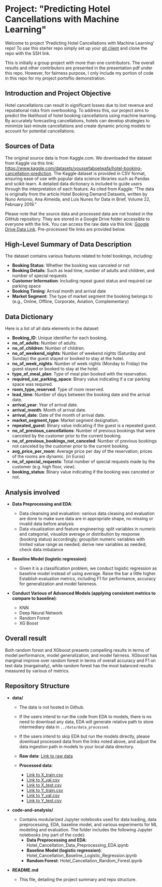 # Project: "Predicting Hotel Cancellations with Machine Learning"

Welcome to project 'Predicting Hotel Cancellations with Machine Learning' repo! To use this starter repo simply set up your [git client](https://docs.github.com/en/authentication/connecting-to-github-with-ssh) and clone the repo with the SSH link.

This is initially a group project with more than one contributors. The overall results and other contributors are presented in the presentation pdf under this repo. However, for fairness purpose, I only include my portion of code in this repo for my project portoflio demonstration.

## Introduction and Project Objective

Hotel cancellations can result in significant losses due to lost revenue and reputational risks from overbooking. To address this, our project aims to predict the likelihood of hotel booking cancellations using machine learning. By accurately forecasting cancellations, hotels can develop strategies to minimize last-minute cancellations and create dynamic pricing models to account for potential cancellations.

## Sources of Data

The original source data is from Kaggle.com. We downloaded the dataset from Kaggle via this link: https://www.kaggle.com/datasets/youssefaboelwafa/hotel-booking-cancellation-prediction. The Kaggle dataset is provided in CSV format, ensuring ease of use with popular data science libraries such as Pandas and scikit-learn. A detailed data dictionary is included to guide users through the interpretation of each feature. As cited from Kaggle: “The data is originally from the article Hotel Booking Demand Datasets, written by Nuno Antonio, Ana Almeida, and Luis Nunes for Data in Brief, Volume 22, February 2019.”

Please note that the source data and processed data are not hosted in the GitHub repository. They are stored in a Google Drive folder accessible to everyone with the link. You can access the raw data via this link: [Google Drive Data Link](https://drive.google.com/file/d/1Swl91VKmMYP77eZ_RSg6t7do_qk83VT_/view?usp=drive_link). Pre-processed file links are provided below.

## High-Level Summary of Data Description

The dataset contains various features related to hotel bookings, including:

- **Booking Status**: Whether the booking was canceled or not
- **Booking Details**: Such as lead time, number of adults and children, and number of special requests
- **Customer Information**: Including repeat guest status and required car parking space
- **Booking Timing**: Arrival month and arrival date
- **Market Segment**: The type of market segment the booking belongs to (e.g., Online, Offline, Corporate, Aviation, Complementary)

## Data Dictionary

Here is a list of all data elements in the dataset:

- **Booking_ID**: Unique identifier for each booking.
- **no_of_adults**: Number of adults.
- **no_of_children**: Number of children.
- **no_of_weekend_nights**: Number of weekend nights (Saturday and Sunday) the guest stayed or booked to stay at the hotel.
- **no_of_week_nights**: Number of week nights (Monday to Friday) the guest stayed or booked to stay at the hotel.
- **type_of_meal_plan**: Type of meal plan booked with the reservation.
- **required_car_parking_space**: Binary value indicating if a car parking space was required.
- **room_type_reserved**: Type of room reserved.
- **lead_time**: Number of days between the booking date and the arrival date.
- **arrival_year**: Year of arrival date.
- **arrival_month**: Month of arrival date.
- **arrival_date**: Date of the month of arrival date.
- **market_segment_type**: Market segment designation.
- **repeated_guest**: Binary value indicating if the guest is a repeated guest.
- **no_of_previous_cancellations**: Number of previous bookings that were canceled by the customer prior to the current booking.
- **no_of_previous_bookings_not_canceled**: Number of previous bookings not canceled by the customer prior to the current booking.
- **avg_price_per_room**: Average price per day of the reservation; prices of the rooms are dynamic. (in Euros)
- **no_of_special_requests**: Total number of special requests made by the customer (e.g. high floor, view).
- **booking_status**: Binary value indicating if the booking was canceled or not.

## Analysis involved

- **Data Preprocessing and EDA**: 
    - Data cleansing and evaluation: various data cleasing and evaluation are done to make sure data are in appropriate shape, no missing or invalid data before analysis
    - Data visualization and feature engineering: split variables in numeric and categorial, visualize average or distribution by response (booking status) accordingly; group/bin numeric variables with limited value range as needed; derive new variables as needed; check data imbalance
- **Baseline Model (logistic regression)**: 

    - Given it is a classification problem, we conduct logistic regression as baseline model instead of using average. Raise the bar a little higher. Establish evaluation metrics, including F1 for performance, accuracy for generalization and model faireness.

- **Conduct Various of Advanced Models (applying consistent metrics to compare to baseline)**:
    - KNN
    - Deep Neural Network
    - Random Forest
    - XG Boost

## Overall result

Both random forest and XGboost presents compelling results in terms of model performance, model generalization, and model fairness. XGboost has marginal improve over random forest in terms of overall accuracy and F1 on test data (margainally), while random forest has the most balanced results measured by various of metrics.  


## Repository Structure

- **data/**
    - The data is not hosted in Github.
    - If the users intend to run the code from EDA to models, there is no need to download any data, EDA will generate relative path to store intermediary data in `../data/data_processed`.
    - If the users intend to skip EDA but run the models directly, please download processed data from the links noted above, and adjust the data ingestion path in models to your local data directory.

    - **Raw data**: [Link to raw data](https://drive.google.com/file/d/1wOwHx7T68HTX7V_-5ejhMNqeiPOYz4v3/view?usp=drive_link)
    
    - **Processed data**: 
        - [Link to X_train.csv](https://drive.google.com/file/d/12Y13qajLa4zHGhjWqUj5_YmCYuG983nr/view?usp=drive_link)
        - [Link to X_val.csv](https://drive.google.com/file/d/1OxCsPNP1Co9FSG_QjeH538IRR12QPiPb/view?usp=drive_link)
        - [Link to X_test.csv](https://drive.google.com/file/d/1JSBznI0-O_b5rhyJLjP3FzuagYR4-fOi/view?usp=drive_link)
        - [Link to Y_train.csv](https://drive.google.com/file/d/1ZlhkWkXvN4r6xMugapqYxBAR094kIK3x/view?usp=drive_link)
        - [Link to Y_val.csv](https://drive.google.com/file/d/15McQmxIcCQuA2LWOrwls8YPBqnMMu3kq/view?usp=drive_link)
        - [Link to Y_test.csv](https://drive.google.com/file/d/1zavZSdGN8e7JJfB3Kwbujye-tV8UhGIS/view?usp=drive_link)

- **code-and-analysis/**
  - Contains modularized Jupyter notebooks used for data loading, data preprocessing, EDA, baseline model, and various experiments for ML modeling and evaluation. The folder includes the following Jupyter notebooks (my part of the code):
    - **Data Preprocessing and EDA**: Hotel_Cancellation_Data_Preprocessing_EDA.ipynb
    - **Baseline Model (logistic regression)**: Hotel_Cancellation_Baseline_Logistic_Regression.ipynb
    - **Random Forest**: Hotel_Cancellation_Random_Forest.ipynb


- **README.md**
  - This file, detailing the project summary and repo structure.

